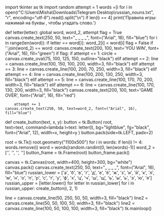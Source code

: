 import tkinter as tk
import random
attempt = 1
words =[i for i in open(r"C:\Users\Misha\Downloads\Telegram Desktop\russian_nouns.txt", "r",  encoding="utf-8").read().split("\n") if len(i) == 4]
print('Правила игры: нажимай на буквы , чтобы угадать слово.')

def letter(letter):
    global word, word_2, attempt
    flag = True
    canvas.create_text(250, 50, text="_ _ _ _", font=("Arial", 16), fill="blue")
    for i in range(len(word)):
        if letter == word[i]:
            word_2[i] = word[i]
            flag = False
            if ''.join(word_2) == word:
                canvas.create_text(200, 100, text='YOU WIN', font=("Arial", 16), fill="green")
    if flag:
        if attempt == 1:
            circle = canvas.create_oval(75, 100, 125, 150, outline="black")
        elif attempt == 2:
            line = canvas.create_line(100, 150, 100, 200, width=3, fill="black")
        elif attempt == 3:
            line = canvas.create_line(100, 200, 70, 250, width=3, fill="black")
        elif attempt == 4:
            line = canvas.create_line(100, 200, 130, 250, width=3, fill="black")
        elif attempt == 5:
            line = canvas.create_line(100, 170, 70, 200, width=3, fill="black")
        elif attempt == 6:
            line = canvas.create_line(100, 170, 130, 200, width=3, fill="black")
            canvas.create_text(200, 100, text='GAME OVER', font=("Arial", 16), fill="red")

        attempt += 1
    canvas.create_text(250, 50, text=word_2, font=("Arial", 16), fill="blue")

def create_button(text, x, y):
    button = tk.Button(
        root,   
        text=text, 
        command=lambda l=text: letter(l),
        bg="lightblue",
        fg="black",
        font=("Arial", 12),
        width=x,
        height=y
    )
    button.pack(side=tk.LEFT, padx=2)

root = tk.Tk()
root.geometry("1100x500")
for i in words:
    if len(i) != 4:
        words.remove(i)
word = words[random.randint(0, len(words)-1)]
word_2 = ['_', '_', '_', '_']
button_frame = tk.Frame(root)
button_frame.pack()

canvas = tk.Canvas(root, width=400, height=300, bg="white")
canvas.pack()
canvas.create_text(250, 50, text="_ _ _ _", font=("Arial", 16), fill="blue")
russian_lower = ['а', 'б', 'в', 'г', 'д', 'е', 'ё', 'ж', 'з', 'и', 'й', 'к', 'л', 'м', 'н', 'о', 'п', 'р', 'с', 'т', 'у', 'ф', 'х', 'ц', 'ч', 'ш', 'щ', 'ъ', 'ы', 'ь', 'э', 'ю', 'я']
russian_upper = [letter.lower() for letter in russian_lower]
for i in russian_upper:
    create_button(i, 2, 1)

line = canvas.create_line(50, 250, 50, 50, width=3, fill="black")
line2 = canvas.create_line(50, 50, 100, 50, width=3, fill="black")
line2 = canvas.create_line(100, 50, 100, 100, width=3, fill="black")
tk.mainloop()
